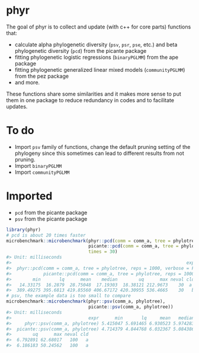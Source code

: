 
<!-- README.md is generated from README.Rmd. Please edit that file -->
phyr
====

The goal of phyr is to collect and update (with c++ for core parts) functions that:

-   calculate alpha phylogenetic diversity (`psv`, `psr`, `pse`, etc.) and beta phylogenetic diversity (`pcd`) from the picante package
-   fitting phylogenetic logistic regressions (`binaryPGLMM`) from the ape package
-   fitting phylogenetic generalized linear mixed models (`communityPGLMM`) from the pez package
-   and more.

These functions share some similarities and it makes more sense to put them in one package to reduce redundancy in codes and to facilitate updates.

To do
=====

-   Import `psv` family of functions, change the default pruning setting of the phylogeny since this sometimes can lead to different results from not pruning.
-   Import `binaryPGLMM`
-   Import `communityPGLMM`

Imported
========

-   `pcd` from the picante package
-   `psv` from the picante package

``` r
library(phyr)
# pcd is about 20 times faster
microbenchmark::microbenchmark(phyr::pcd(comm = comm_a, tree = phylotree, reps = 1000, verbose = F),
                               picante::pcd(comm = comm_a, tree = phylotree, reps = 1000),
                               times = 30)
#> Unit: milliseconds
#>                                                                  expr
#>  phyr::pcd(comm = comm_a, tree = phylotree, reps = 1000, verbose = F)
#>            picante::pcd(comm = comm_a, tree = phylotree, reps = 1000)
#>        min       lq      mean    median        uq      max neval cld
#>   14.33175  16.2879  28.75048  17.19303  18.38121 212.9673    30  a 
#>  389.49275 395.6813 419.85560 406.67172 420.30955 536.4665    30   b
# psv, the example data is too small to compare
microbenchmark::microbenchmark(phyr::psv(comm_a, phylotree),
                               picante::psv(comm_a, phylotree))
#> Unit: milliseconds
#>                             expr      min       lq     mean   median
#>     phyr::psv(comm_a, phylotree) 5.415047 5.691465 6.930523 5.974283
#>  picante::psv(comm_a, phylotree) 4.714379 4.844768 6.032367 5.084386
#>        uq      max neval cld
#>  6.792891 62.68017   100   a
#>  6.186183 50.24562   100   a
```
